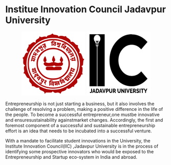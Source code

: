 # Institue Innovation Council Jadavpur University


<div style="text-align:center">
<img src="https://github.com/jadavpur-university-ed-cell/IICJadavpurUniversity/blob/master/assets/img/logo/julogo.png" width="200" height="200"></img>
<img src="https://github.com/jadavpur-university-ed-cell/IICJadavpurUniversity/blob/master/assets/img/logo/iic_logo_converted.jpg" width="200" height="200"></img>
</div>


Entrepreneurship is not just starting a business, but it also involves the challenge of resolving a problem, making a positive difference in the life of the people. To become a successful entrepreneur,one mustbe innovative and ensuresustainability againstmarket changes. 
Accordingly, the first and foremost component of a successful and sustainable entrepreneurship effort is an idea that needs to be incubated into a successful venture.

With  a  mandate  to  facilitate  student  innovations  in  the  University, the Institute Innovation Council(IIC) ,Jadavpur University is in the process of identifying some prospective innovators who  would  be  exposed  to  the  Entrepreneurship  and  Startup  eco-system  in  India  and  abroad.
